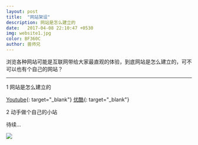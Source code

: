 ```yaml
---
layout: post
title:  "网站架设"
description: 网站是怎么建立的
date:   2017-04-08 22:10:47 +0530
img: website1.jpg
color: BF360C
author: 兽师兄
---
```


浏览各种网站可能是互联网带给大家最直观的体验，到底网站是怎么建立的，可不可以也有个自己的网站？

---
1 网站是怎么建立的

[Youtube](https://youtu.be/Kz-o6oxfcwQ){: target="_blank"}
[优酷](http://v.youku.com/v_show/id_XMjY5NDU0MjM5Ng==){: target="_blank"}

2 动手做个自己的小站

待续...


![]({{site.baseurl}}/images/website2.jpg)
